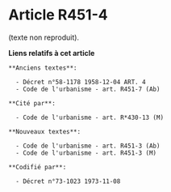 # Article R451-4

(texte non reproduit).

**Liens relatifs à cet article**

	**Anciens textes**:

	  - Décret n°58-1178 1958-12-04 ART. 4
	  - Code de l'urbanisme - art. R451-7 (Ab)

	**Cité par**:

	  - Code de l'urbanisme - art. R*430-13 (M)

	**Nouveaux textes**:

	  - Code de l'urbanisme - art. R451-3 (Ab)
	  - Code de l'urbanisme - art. R451-3 (M)

	**Codifié par**:

	  - Décret n°73-1023 1973-11-08
